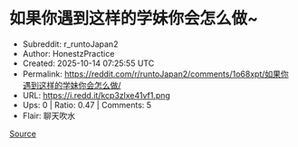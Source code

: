 # 如果你遇到这样的学妹你会怎么做~

- Subreddit: r_runtoJapan2
- Author: HonestzPractice
- Created: 2025-10-14 07:25:55 UTC
- Permalink: https://reddit.com/r/runtoJapan2/comments/1o68xpt/如果你遇到这样的学妹你会怎么做/
- URL: https://i.redd.it/kcp3zlxe41vf1.png
- Ups: 0 | Ratio: 0.47 | Comments: 5
- Flair: 聊天吹水


[Source](https://x.com/Gryebooks/status/1977363359709167722)

